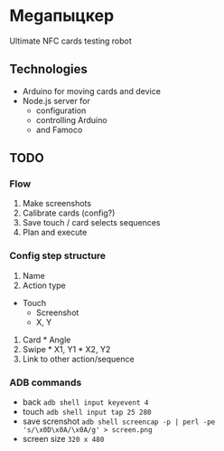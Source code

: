 # Megaпыцкер

Ultimate NFC cards testing robot

## Technologies

* Arduino for moving cards and device
* Node.js server for
  * configuration
  * controlling Arduino
  * and Famoco


## TODO
### Flow
1. Make screenshots
1. Calibrate cards (config?)
1. Save touch / card selects sequences
1. Plan and execute

### Config step structure
1. Name
1. Action type
  * Touch
    * Screenshot
    * X, Y
  1. Card
    * Angle
  1. Swipe
    * X1, Y1
    * X2, Y2
  1. Link to other action/sequence


### ADB commands
* back
  `adb shell input keyevent 4`
* touch
  `adb shell input tap 25 280`
* save screnshot
  `adb shell screencap -p | perl -pe 's/\x0D\x0A/\x0A/g' > screen.png`
* screen size `320 x 480`
